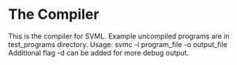 # The Compiler

This is the compiler for SVML. Example uncompiled programs are in test_programs directory. 
Usage: svmc -i program_file -o output_file
Additional flag -d can be added for more debug output.